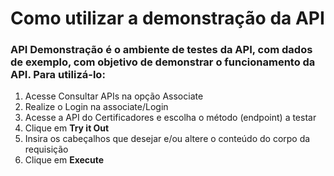 # Como utilizar a demonstração da API

<h3>API Demonstração é o ambiente de testes da API, com dados de exemplo, com objetivo de demonstrar o funcionamento da API. Para utilizá-lo:</h3>

1. Acesse Consultar APIs na opção Associate
2. Realize o Login na associate/Login
3. Acesse a API do Certificadores e escolha o método (endpoint) a testar
4. Clique em <b>Try it Out</b>
5. Insira os cabeçalhos que desejar e/ou altere o conteúdo do corpo da requisição
6. Clique em <b>Execute</b>